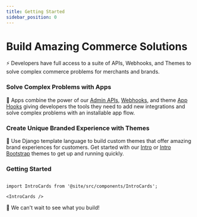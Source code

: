 ```yaml
---
title: Getting Started
sidebar_position: 0
---
```


# Build Amazing Commerce Solutions

⚡️ Developers have full access to a suite of APIs, Webhooks, and Themes to solve complex commerce problems for merchants and brands.

### Solve Complex Problems with Apps

🚀 Apps combine the power of our [Admin APIs](/api/admin/index.md), [Webhooks](/webhooks.md), and theme [App Hooks](/apps/snippets.md#locations) giving developers the tools they need to add new integrations and solve complex problems with an installable app flow.

### Create Unique Branded Experience with Themes

🎯 Use Django template language to build custom themes that offer amazing brand experiences for customers. Get started with our [Intro](https://github.com/29next/intro) or [Intro Bootstrap](https://github.com/29next/intro-bootstrap) themes to get up and running quickly.


### Getting Started


```mdx-code-block

import IntroCards from '@site/src/components/IntroCards';

<IntroCards />

```

💪 We can't wait to see what you build!
